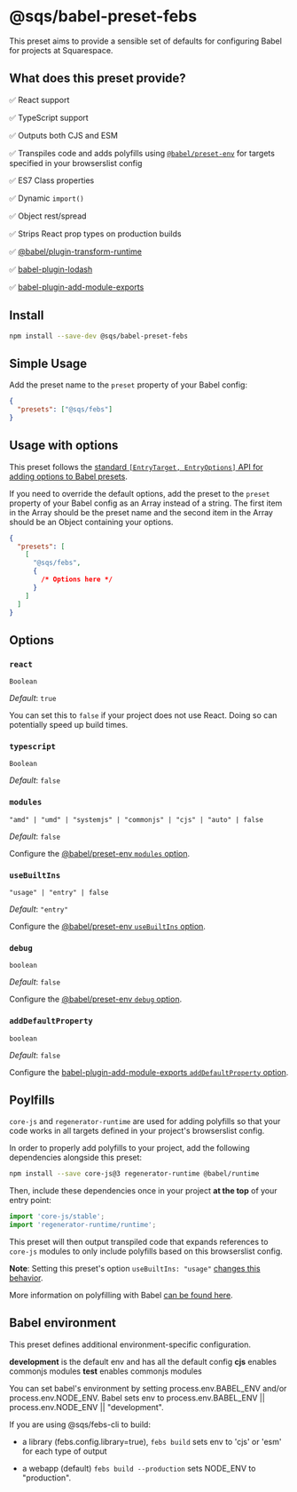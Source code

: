 # @sqs/babel-preset-febs

This preset aims to provide a sensible set of defaults for configuring Babel for projects at Squarespace.

## What does this preset provide?

✅ React support

✅ TypeScript support

✅ Outputs both CJS and ESM

✅ Transpiles code and adds polyfills using [`@babel/preset-env`](https://babeljs.io/docs/en/babel-preset-env) for targets specified in your browserslist config

✅ ES7 Class properties

✅ Dynamic `import()`

✅ Object rest/spread

✅ Strips React prop types on production builds

✅ [@babel/plugin-transform-runtime](https://babeljs.io/docs/en/babel-plugin-transform-runtime)

✅ [babel-plugin-lodash](https://github.com/lodash/babel-plugin-lodash)

✅ [babel-plugin-add-module-exports](https://github.com/59naga/babel-plugin-add-module-exports)

## Install

```sh
npm install --save-dev @sqs/babel-preset-febs
```

## Simple Usage

Add the preset name to the `preset` property of your Babel config:

```json
{
  "presets": ["@sqs/febs"]
}
```

## Usage with options

This preset follows the [standard `[EntryTarget, EntryOptions]` API for adding options to Babel presets](https://babeljs.io/docs/en/options#plugin-preset-entries).

If you need to override the default options, add the preset to the `preset` property of your Babel config as an Array instead of a string. The first item in the Array should be the preset name and the second item in the Array should be an Object containing your options.

```json
{
  "presets": [
    [
      "@sqs/febs",
      {
        /* Options here */
      }
    ]
  ]
}
```

## Options

### `react`

`Boolean`

_Default_: `true`

You can set this to `false` if your project does not use React. Doing so can potentially speed up build times.

### `typescript`

`Boolean`

_Default_: `false`


### `modules`

`"amd" | "umd" | "systemjs" | "commonjs" | "cjs" | "auto" | false`

_Default_: `false`

Configure the [@babel/preset-env `modules` option](https://babeljs.io/docs/en/babel-preset-env#modules).

### `useBuiltIns`

`"usage" | "entry" | false`

_Default_: `"entry"`

Configure the [@babel/preset-env `useBuiltIns` option](https://babeljs.io/docs/en/babel-preset-env#usebuiltins).

### `debug`

`boolean`

_Default_: `false`

Configure the [@babel/preset-env `debug` option](https://babeljs.io/docs/en/babel-preset-env#debug).

### `addDefaultProperty`

`boolean`

_Default_: `false`

Configure the [babel-plugin-add-module-exports `addDefaultProperty` option](https://www.npmjs.com/package/babel-plugin-add-module-exports#adddefaultproperty).

## Poylfills

`core-js` and `regenerator-runtime` are used for adding polyfills so that your code works in all targets defined in your project's browserslist config.

In order to properly add polyfills to your project, add the following dependencies alongside this preset:

```sh
npm install --save core-js@3 regenerator-runtime @babel/runtime
```

Then, include these dependencies once in your project **at the top** of your entry point:

```js
import 'core-js/stable';
import 'regenerator-runtime/runtime';
```

This preset will then output transpiled code that expands references to `core-js` modules to only include polyfills based on this browserslist config.

**Note**: Setting this preset's option `useBuiltIns: "usage"` [changes this behavior](https://babeljs.io/docs/en/babel-preset-env#usebuiltins-usage).

More information on polyfilling with Babel [can be found here](https://babeljs.io/docs/en/babel-polyfill).


## Babel environment

This preset defines additional environment-specific configuration. 

**development** is the default env and has all the default config
**cjs** enables commonjs modules
**test** enables commonjs modules

You can set babel's environment by setting process.env.BABEL_ENV and/or process.env.NODE_ENV.
Babel sets env to process.env.BABEL_ENV || process.env.NODE_ENV || "development".

If you are using @sqs/febs-cli to build:

 - a library (febs.config.library=true), 
  `febs build` sets env to 'cjs' or 'esm' for each type of output

 - a webapp (default) 
 `febs build --production` sets NODE_ENV to "production".
